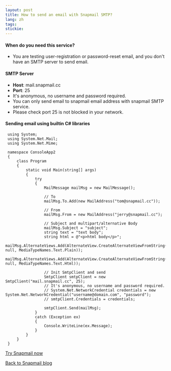 ```yaml
---
layout: post
title: How to send an email with Snapmail SMTP?
lang: zh
tags: 
stickie: 
---
```


#### When do you need this service?
+ You are testing user-registration or password-reset email, and you don't have an SMTP
              server to send email.
              
#### SMTP Server
+ __Host__: mail.snapmail.cc
+ __Port__: 25   
+ It's anonymous, no username and password required.
+ You can only send email to snapmail email address with snapmail SMTP service.
+ Please check port 25 is not blocked in your network.

#### Sending email using builtin C# libraries    

     using System;
     using System.Net.Mail;
     using System.Net.Mime;
     
     namespace ConsoleApp2
     {
         class Program
         {
             static void Main(string[] args)
             {
                 try
                 {
                     MailMessage mailMsg = new MailMessage();
     
                     // To
                     mailMsg.To.Add(new MailAddress("tom@snapmail.cc"));
     
                     // From
                     mailMsg.From = new MailAddress("jerry@snapmail.cc");
     
                     // Subject and multipart/alternative Body
                     mailMsg.Subject = "subject";
                     string text = "text body";
                     string html = @"<p>html body</p>";
                     mailMsg.AlternateViews.Add(AlternateView.CreateAlternateViewFromString(text, null, MediaTypeNames.Text.Plain));
                     mailMsg.AlternateViews.Add(AlternateView.CreateAlternateViewFromString(html, null, MediaTypeNames.Text.Html));
     
                     // Init SmtpClient and send
                     SmtpClient smtpClient = new SmtpClient("mail.snapmail.cc", 25);
                     // It's anonymous, no username and password required.
                     // System.Net.NetworkCredential credentials = new System.Net.NetworkCredential("username@domain.com", "password");
                     // smtpClient.Credentials = credentials;
     
                     smtpClient.Send(mailMsg);
                 }
                 catch (Exception ex)
                 {
                     Console.WriteLine(ex.Message);
                 }
             }
         }
     }    


<a target="_blank" href="https://www.snapmail.cc"><i class="fa fa-envelope a"></i> Try Snapmail now</a>

<a href="https://blog.snapmail.cc"><i class="fa fa-arrow-circle-left"></i> Back to Snapmail blog</a>